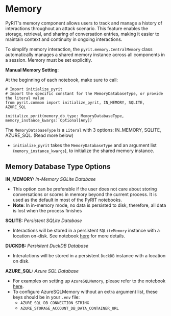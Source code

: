 # Memory

PyRIT's memory component allows users to track and manage a history of interactions throughout an attack scenario. This feature enables the storage, retrieval, and sharing of conversation entries, making it easier to maintain context and continuity in ongoing interactions.

To simplify memory interaction, the `pyrit.memory.CentralMemory` class automatically manages a shared memory instance across all components in a session. Memory must be set explicitly.

**Manual Memory Setting**:

At the beginning of each notebook, make sure to call:
```
# Import initialize_pyrit
# Import the specific constant for the MemoryDatabaseType, or provide the literal value
from pyrit.common import initialize_pyrit, IN_MEMORY, SQLITE, AZURE_SQL

initialize_pyrit(memory_db_type: MemoryDatabaseType, memory_instance_kwargs: Optional[Any])
```

The `MemoryDatabaseType` is a `Literal` with 3 options: IN_MEMORY, SQLITE, AZURE_SQL. (Read more below)
   - `initialize_pyrit` takes the `MemoryDatabaseType` and an argument list (`memory_instance_kwargs`), to initialize the shared memory instance.

##  Memory Database Type Options

**IN_MEMORY:** _In-Memory SQLite Database_
   - This option can be preferable if the user does not care about storing conversations or scores in memory beyond the current process. It is used as the default in most of the PyRIT notebooks.
   - **Note**: In in-memory mode, no data is persisted to disk, therefore, all data is lost when the process finishes

**SQLITE:** _Persistent SQLite Database_
   - Interactions will be stored in a persistent `SQLiteMemory` instance with a location on-disk. See notebook [here](./1_sqlite_memory.ipynb) for more details.

**DUCKDB:** _Persistent DuckDB Database_
   - Interatctions will be stored in a persistent `DuckDB` instance with a location on disk.

**AZURE_SQL:** _Azure SQL Database_
   - For examples on setting up `AzureSQLMemory`, please refer to the notebook [here](./7_azure_sql_memory_attacks.ipynb).
   - To configure AzureSQLMemory without an extra argument list, these keys should be in your `.env` file:
     - `AZURE_SQL_DB_CONNECTION_STRING`
     - `AZURE_STORAGE_ACCOUNT_DB_DATA_CONTAINER_URL`
